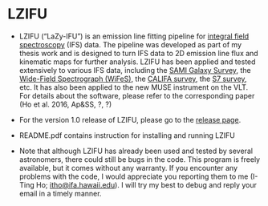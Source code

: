 # LZIFU
* LZIFU (“LaZy-IFU”) is an emission line fitting pipeline for [integral field spectroscopy](https://en.wikipedia.org/wiki/Integral_field_spectrograph) (IFS) data. The pipeline was developed as part of my thesis work and is designed to turn IFS data to 2D emission line flux and kinematic maps for further analysis. LZIFU has been applied and tested extensively to various IFS data, including the [SAMI Galaxy Survey](sami-survey.org), the [Wide-Field Spectrograph (WiFeS)](http://rsaa.anu.edu.au/observatories/instruments/wide-field-spectrograph-wifes), the [CALIFA survey](www.caha.es/CALIFA/public_html/), the [S7 survey](https://miocene.anu.edu.au/S7/), etc. It has also been applied to the new MUSE instrument on the VLT. For details about the software, please refer to the corresponding paper (Ho et al. 2016, Ap&SS, ?, ?)

* For the version 1.0 release of LZIFU, please go to the [release page](https://github.com/hoiting/LZIFU/releases). 

* README.pdf contains instruction for installing and running LZIFU

* Note that although LZIFU has already been used and tested by several astronomers, there could still be bugs in the code. This program is freely available, but it comes without any warranty. If you encounter any problems with the code, I would appreciate you reporting them to me (I-Ting Ho; itho@ifa.hawaii.edu). I will try my best to debug and reply your email in a timely manner. 
